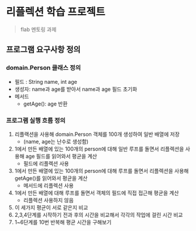 # 리플렉션 학습 프로젝트
> flab 멘토링 과제

## 프로그램 요구사항 정의
### domain.Person 클래스 정의
- 필드 : String name, int age
- 생성자: name과 age를 받아서 name과 age 필드 초기화
- 메서드 
  - getAge(): age 반환

### 프로그램 실행 흐름 정의
1) 리플랙션을 사용해 domain.Person 객체를 100개 생성하여 일반 배열에 저장
   - (name, age는 난수로 생성함)
2) 1에서 만든 배열에 있는 100개의 person에 대해 일반 루프를 돌면서 리플렉션을 사용해 age 필드를 읽어와서 평균을 계산
   - 필드에 리플렉션 사용
3) 1에서 만든 배열에 있는 100개의 person에 대해 루프를 돌면서 리플렉션을 사용해 getAge()를 읽어와서 평균을 계산
    - 메서드에 리플렉션 사용
4) 1에서 만든 배열에 대해 루프를 돌면서 객체의 필드에 직접 접근해 평균을 계산
    - 리플렉션 사용하지 않음
5) 이 세가지 평균이 서로 같은지 비교
6) 2,3,4단계를 시작하기 전과 후의 시간을 비교해서 각각의 작업에 걸린 시간 비교
7) 1~6단계를 10번 반복해 평균 시간을 구해보기